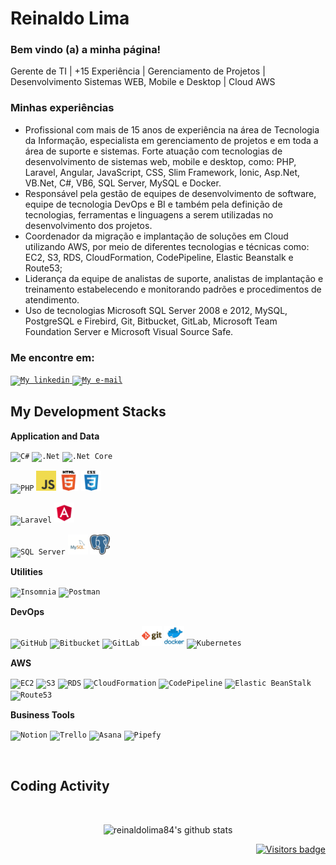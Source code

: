 # Reinaldo Lima

### Bem vindo (a) a minha página!
<p>
  Gerente de TI | +15 Experiência | Gerenciamento de Projetos | Desenvolvimento Sistemas WEB, Mobile e Desktop | Cloud AWS
</p>

### Minhas experiências

- Profissional com mais de 15 anos de experiência na área de Tecnologia da Informação, especialista em gerenciamento de projetos e em toda a área de suporte e sistemas. Forte atuação com tecnologias de desenvolvimento de sistemas web, mobile e desktop, como: PHP, Laravel, Angular, JavaScript, CSS, Slim Framework, Ionic, Asp.Net, VB.Net, C#, VB6, SQL Server, MySQL e Docker.
- Responsável pela gestão de equipes de desenvolvimento de software, equipe de tecnologia DevOps e BI e também pela definição de tecnologias, ferramentas e linguagens a serem utilizadas no desenvolvimento dos projetos.
- Coordenador da migração e implantação de soluções em Cloud utilizando AWS, por meio de diferentes tecnologias e técnicas como: EC2, S3, RDS, CloudFormation, CodePipeline, Elastic Beanstalk e Route53;
- Liderança da equipe de analistas de suporte, analistas de implantação e treinamento estabelecendo e monitorando padrões e procedimentos de atendimento.
- Uso de tecnologias Microsoft SQL Server 2008 e 2012, MySQL, PostgreSQL e Firebird, Git, Bitbucket, GitLab, Microsoft Team Foundation Server e Microsoft Visual Source Safe. 

### Me encontre em:

<a href="https://www.linkedin.com/in/limareinaldo/">
  <code><img alt="My linkedin" width="28" src="https://emojis.slackmojis.com/emojis/images/1470343326/711/linkedin.png?1470343326" /></code>
</a>

<a href="mailto:reinaldo-lima@hotmail.com">
  <code><img alt="My e-mail" width="32" src="https://www.baitzsolutions.com.br/assets/images/icons/mail.png" /></code>
</a>

<br/>

## My Development Stacks

**Application and Data**

<code><img height="32" src="https://i0.wp.com/rafaelcruz.azurewebsites.net/wp-content/uploads/2016/04/2p4i.png?fit=375%2C375&ssl=1" alt="C#"/></code>
<code><img height="32" src="https://paydock.com/wp-content/uploads/2018/04/dotnet_round.png" alt=".Net"/></code>
<code><img height="32" src="https://upload.wikimedia.org/wikipedia/commons/thumb/e/ee/.NET_Core_Logo.svg/1200px-.NET_Core_Logo.svg.png" alt=".Net Core"/></code>

<code><img height="32" src="https://emojis.slackmojis.com/emojis/images/1598512646/10311/php-logo.png?1598512646" alt="PHP"/></code>
<code><img height="32" src="https://raw.githubusercontent.com/github/explore/80688e429a7d4ef2fca1e82350fe8e3517d3494d/topics/javascript/javascript.png" alt="Javascript"/></code>
<code><img height="32" src="https://raw.githubusercontent.com/github/explore/80688e429a7d4ef2fca1e82350fe8e3517d3494d/topics/html/html.png" alt="HTML5"/></code>
<code><img height="32" src="https://raw.githubusercontent.com/github/explore/80688e429a7d4ef2fca1e82350fe8e3517d3494d/topics/css/css.png" alt="CSS"/></code>

<code><img height="32" src="https://emojis.slackmojis.com/emojis/images/1483053857/1540/laravel.png?1483053857" alt="Laravel"/></code>
<code><img height="32" src="https://raw.githubusercontent.com/github/explore/80688e429a7d4ef2fca1e82350fe8e3517d3494d/topics/angular/angular.png" alt="Angular"/></code>

<code><img height="32" src="https://teltecsolutions.com.br/wp-content/uploads/2019/02/sql-server-2008.png" alt="SQL Server"/></code>
<code><img height="32" src="https://raw.githubusercontent.com/github/explore/80688e429a7d4ef2fca1e82350fe8e3517d3494d/topics/mysql/mysql.png" alt="MySQL"/></code>
<code><img height="32" src="https://raw.githubusercontent.com/github/explore/80688e429a7d4ef2fca1e82350fe8e3517d3494d/topics/postgresql/postgresql.png" alt="PostegreSQL"/></code>

**Utilities**

<code><img height="32" src="https://dashboard.snapcraft.io/site_media/appmedia/2018/04/twitter-card-icon.png" alt="Insomnia"/></code>
<code><img height="32" src="https://user-images.githubusercontent.com/2676579/34940598-17cc20f0-f9be-11e7-8c6d-f0190d502d64.png" alt="Postman"/></code>

**DevOps**

<code><img height="32" src="https://cdn3.iconfinder.com/data/icons/inficons/512/github.png" alt="GitHub"/></code>
<code><img height="32" src="https://cdn4.iconfinder.com/data/icons/logos-and-brands/512/44_Bitbucket_logo_logos-512.png" alt="Bitbucket"/></code>
<code><img height="32" src="https://emojis.slackmojis.com/emojis/images/1480750447/1402/gitlab.png?1480750447" alt="GitLab"/></code>
<code><img height="32" src="https://raw.githubusercontent.com/github/explore/80688e429a7d4ef2fca1e82350fe8e3517d3494d/topics/git/git.png" alt="Git"/></code>
<code><img height="32" src="https://raw.githubusercontent.com/github/explore/80688e429a7d4ef2fca1e82350fe8e3517d3494d/topics/docker/docker.png" alt="Docker"/></code>
<code><img height="32" src="https://emojis.slackmojis.com/emojis/images/1481862863/1491/kubernetes.png?1481862863" alt="Kubernetes"/></code>

**AWS**

<code><img height="32" src="https://tech.west-wind.co.jp/img/files/amazonec2.png" alt="EC2"/></code>
<code><img height="32" src="https://img.stackshare.io/service/25/amazon-s3.png" alt="S3"/></code>
<code><img height="32" src="https://d1.awsstatic.com/icons/jp/rds_icon_concole.fe14dd124ff0ce7cd8f55f63e0112170c35885f1.png" alt="RDS"/></code>
<code><img height="32" src="https://img.stackshare.io/service/411/aws-cloudformation.png" alt="CloudFormation"/></code>
<code><img height="32" src="https://img.stackshare.io/service/3297/aws-codepipeline.png" alt="CodePipeline"/></code>
<code><img height="32" src="https://d1.awsstatic.com/icons/console_elasticbeanstalk_icon.0f7eb0140e1ef6c718d3f806beb7183d06756901.png" alt="Elastic BeanStalk"/></code>
<code><img height="32" src="https://d1.awsstatic.com/Projects/v1/Route53.84802a879fa71ccd713d41519f28372a1b0061eb.png" alt="Route53"/></code>

**Business Tools**

<code><img height="32" src="https://cdn.iconscout.com/icon/free/png-512/notion-1693557-1442598.png" alt="Notion"/></code>
<code><img height="32" src="https://cdn.iconscout.com/icon/free/png-512/trello-6-569395.png" alt="Trello"/></code>
<code><img height="32" src="https://emojis.slackmojis.com/emojis/images/1467305681/623/asana.png?1467305681" alt="Asana"/></code>
<code><img height="32" src="https://media.licdn.com/dms/image/C4E0BAQFGq7Ao1Oc06A/company-logo_200_200/0?e=2159024400&v=beta&t=RqpsFGlB5CDaB2QLbG4yxcd6TFo14t6wzXnPHxsOy8M" alt="Pipefy"/></code>

<br/>

## Coding Activity

<br/>

<p align="center">
  <img src="https://github-readme-stats.vercel.app/api?username=reinaldolima84&show_icons=true&theme=tokyonight" alt="reinaldolima84's github stats" />
</p>

<p align="right">
  <a href="https://badges.pufler.dev">
      <img src="https://badges.pufler.dev/visits/reinaldolima84/reinaldo-lima" alt="Visitors badge" />
   </a>
</p>
